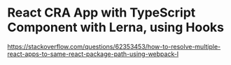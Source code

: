 # React CRA App with TypeScript Component with Lerna, using Hooks

https://stackoverflow.com/questions/62353453/how-to-resolve-multiple-react-apps-to-same-react-package-path-using-webpack-l
